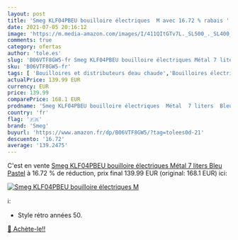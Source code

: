 ```yaml
---
layout: post
title: 'Smeg KLF04PBEU bouilloire électriques  M avec 16.72 % rabais '
date: 2021-07-05 20:16:12
image: 'https://m.media-amazon.com/images/I/411QItGTv7L._SL500_._SL400_.jpg'
comments: true
category: ofertas
author: 'tole.es'
slug: 'B06VTF8GW5-fr Smeg KLF04PBEU bouilloire électriques Métal 7 liters Bleu...'
sku: 'B06VTF8GW5-fr'
tags: [ 'Bouilloires et distributeurs deau chaude','Bouilloires électriques','Cuisine et Maison','Petit électroménager','smeg', ]
actualPrice: 139.99 EUR
currency: EUR
price: 139.99
comparePrice: 168.1 EUR
prodname: 'Smeg KLF04PBEU bouilloire électriques  Métal  7 liters  Bleu Pastel'
country: 'fr'
flag: '🇫🇷'
brand: 'Smeg'
buyurl: 'https://www.amazon.fr/dp/B06VTF8GW5/?tag=tolees0d-21'
descuento: '16.72'
average: '139.2475'
---
```


C'est en vente [Smeg KLF04PBEU bouilloire électriques  Métal  7 liters  Bleu Pastel](https://www.amazon.fr/dp/B06VTF8GW5/?tag=tolees0d-21)  à  16.72 % de réduction, prix final  139.99 EUR (original: 168.1 EUR) ici:

[![Smeg KLF04PBEU bouilloire électriques  M](https://m.media-amazon.com/images/I/411QItGTv7L._SL500_._SL400_.jpg)](https://www.amazon.fr/dp/B06VTF8GW5/?tag=tolees0d-21)

ℹ️:

- Style rétro années 50.

[🛒 Achète-le!!](https://www.amazon.fr/dp/B06VTF8GW5/?tag=tolees0d-21)
